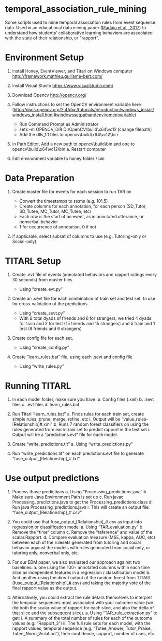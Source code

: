 # temporal_association_rule_mining
Some scripts used to mine temporal association rules from event sequence data. Used in an educational data mining paper ([Madaio et al., 2017](http://educationaldatamining.org/EDM2017/proc_files/papers/paper_118.pdf)) to understand how students' collaborative learning behaviors are associated with the state of their relationship, or "rapport".


<h1>Environment Setup</h1>

1.	Install Honey, EventViewer, and Titarl on Windows computer
http://framework.mathieu.guillame-bert.com/

2.	Install Visual Studio 
https://www.visualstudio.com/

3.	Download Opencv
http://opencv.org/

4.	Follow instructions to set the OpenCV environment variable here (http://docs.opencv.org/2.4/doc/tutorials/introduction/windows_install/windows_install.html#windowssetpathandenviromentvariable)		
	- Run Command Prompt as Administrator
	- setx -m OPENCV_DIR D:\OpenCV\build\x64\vc12 (change filepath)
	- Add the dlls_1.1 files to opencv\build\x64\vc12\bin

5.	In Path Editor, Add a new path to opencv\build\bin and one to opencv\build\x64\vc12\bin
a.	Restart computer

6.	Edit environment variable to honey folder / bin




<h1>Data Preparation</h1>

1.	Create master file for events for each session to run TAR on
	- Convert the timestamps to ss:ms (e.g. 101.5)
	- Create columns for each annotation, for each person (SD_Tutor, SD_Tutee, MC_Tutor, MC_Tutee, etc)
	- Each row is the start of an event, as in annotated utterance, or nonverbal behavior
	- 1 for occurrence of annotation, 0 if not

2.	If applicable, select subset of columns to use (e.g. Tutoring-only or Social-only)





<h1>TITARL Setup</h1>

1.	Create .evt file of events (annotated behaviors and rapport ratings every 30 seconds) from master files.
	- Using “create_evt.py”

2.	Create an .sevt file for each combination of train set and test set, to use for cross-validation of the predictions.
	- Using “create_sevt.py”
	- With 6 total dyads of friends and 6 for strangers, we tried 4 dyads for train and 2 for test (15 friends and 15 strangers) and 5 train and 1 test (6 friends and 6 strangers)

3.	Create config file for each set.
	- Using “create_config.py”

4.	Create “learn_rules.bat” file, using each .sevt and config file
	- Using “write_rules.py”



<h1>Running TITARL</h1>

1.	In each model folder, make sure you have:
a.	Config files (.xml)
b.	.sevt files
c.	.evt files
d.	learn_rules.bat

2.	Run Titarl “learn_rules.bat”
a.	Finds rules for each train set, create simple rules, prune, merge, refine, etc
i.	Output will be “value_rules-[Relationship]#.xml”
b.	Runs 7 random forest classifiers on using the rules generated from each train set to predict rapport in the test set
i.	Output will be a “predictions.evt” file for each model.

3.	Create “write_predictions.tit” 
a.	Using “write_predictions.py”

4.	Run “write_predictions.tit” on each predictions.evt file to generate “fuse_output_[Relationship]_#.txt”




<h1>Use output predictions</h1>

1.	Process those predictions
a.	Using “Processing_predictions.java”
b.	Make sure Java Environment Path is set up
c.	Run javac Processing_predictions.java to get the Processing_predictions.class
d.	Run java Processing_predictions.java
i.	This will create an output file: “fuse_output_[Relationship]_#.csv"

2.	You could use that fuse_output_[Relationship]_#.csv as input into regression or classification model
a.	Using “TAR_evaluation.py”
b.	Remove the “time” column
c.	Remove the “reference” and value of the scalar.Rapport.
d.	Compare evaluation measure (MSE, kappa, AUC, etc) between each of the rulesets generated from tutoring and social behavior against the models with rules generated from social only, or tutoring only, nonverbal only, etc.

3.	For our EDM paper, we also evaluated our approach against two baselines:
a.	one using the 100+ annotated columns within each time slice as independent features in a regression / classification model
b.	And another using the direct output of the random forest from TITARL (fuse_output_[Relationship]_#.csv) and taking the majority vote of the final rapport value as the output. 

4.	Alternatively, you could extract the rule details themselves to interpret the temporal sequences most associated with your outcome value (we did both the scalar value of rapport for each slice, and also the delta of that slice and the subsequent slice).
a.	Using “TAR_rule_extraction.py” to get:
i.	A summary of the total number of rules for each of the outcome values (e.g. “Rapport_3”)
ii.	The full rule sets for each model, with the rapport values, temporal sequence (e.g. “Tutee_Answer, Tutor_Praise, Tutee_Norm_Violation”), their confidence, support, number of uses, etc.
